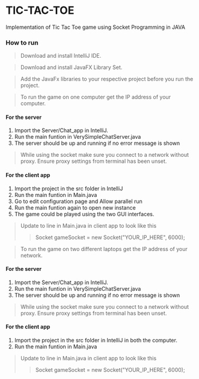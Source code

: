 # TIC-TAC-TOE
Implementation of Tic Tac Toe game using Socket Programming in JAVA

### How to run
>Download and install IntelliJ IDE.

>Download and install JavaFX Library Set.

>Add the JavaFx libraries to your respective project before you run the project.

>To run the game on one computer get the IP address of your computer.
#### For the server
1. Import the Server/Chat_app in IntelliJ.
2. Run the main funtion in VerySimpleChatServer.java
3. The server should be up and running if no error message is shown
> While using the socket make sure you connect to a network without proxy. Ensure proxy settings from terminal has been unset.

#### For the client app
1. Import the project in the src folder in IntelliJ
2. Run the main funtion in Main.java
3. Go to edit configuration page and Allow parallel run
4. Run the main funtion again to open new instance
5. The game could be played using the two GUI interfaces.
>Update to line in Main.java in client app to look like this
>> Socket gameSocket = new Socket("YOUR_IP_HERE", 6000);

> To run the game on two different laptops get the IP address of your network.
#### For the server
1. Import the Server/Chat_app in IntelliJ.
2. Run the main funtion in VerySimpleChatServer.java
3. The server should be up and running if no error message is shown
> While using the socket make sure you connect to a network without proxy. Ensure proxy settings from terminal has been unset.

#### For the client app
1. Import the project in the src folder in IntelliJ in both the computer.
2. Run the main funtion in Main.java
>Update to line in Main.java in client app to look like this
>> Socket gameSocket = new Socket("YOUR_IP_HERE", 6000);


